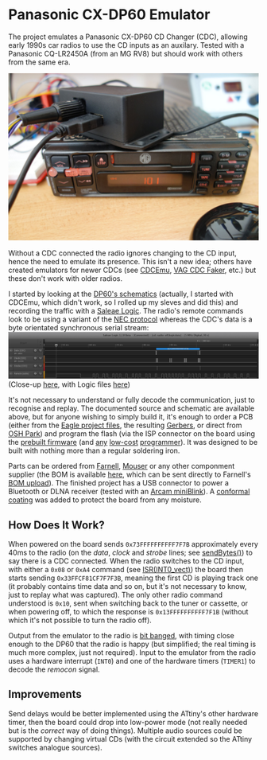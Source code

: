 Panasonic CX-DP60 Emulator
==========================

The project emulates a Panasonic CX-DP60 CD Changer (CDC), allowing early 1990s car radios to use the CD inputs as an auxilary. Tested with a Panasonic CQ-LR2450A (from an MG RV8) but should work with others from the same era.

![Finished unit](https://raw.githubusercontent.com/cwoffenden/panacdc/master/doc/radio.jpeg)

Without a CDC connected the radio ignores changing to the CD input, hence the need to emulate its presence. This isn't a new idea; others have created emulators for newer CDCs (see [CDCEmu](http://q1.se/cdcemu/), [VAG CDC Faker](http://dev.shyd.de/2013/09/avr-raspberry-pi-vw-beta-vag-cdc-faker/), etc.) but these don't work with older radios.

I started by looking at the [DP60's schematics](https://raw.githubusercontent.com/cwoffenden/panacdc/master/doc/schematic.pdf) (actually, I started with CDCEmu, which didn't work, so I rolled up my sleves and did this) and recording the traffic with a [Saleae Logic](https://www.saleae.com/). The radio's remote commands look to be using a variant of the [NEC protocol](https://www.vishay.com/docs/80071/dataform.pdf) whereas the CDC's data is a byte orientated synchronous serial stream:
![NEC-like remote data](https://raw.githubusercontent.com/cwoffenden/panacdc/master/doc/logic-1.png)
(Close-up [here](https://raw.githubusercontent.com/cwoffenden/panacdc/master/doc/logic-2.png), with Logic files [here](https://github.com/cwoffenden/panacdc/raw/master/doc/cd-radio-off.logicdata))

It's not necessary to understand or fully decode the communication, just to recognise and replay. The documented source and schematic are available above, but for anyone wishing to simply build it, it's enough to order a PCB (either from the [Eagle project files](https://github.com/cwoffenden/panacdc/tree/master/pcb), the resulting [Gerbers](https://github.com/cwoffenden/panacdc/raw/master/out/board.zip), or direct from [OSH Park](https://oshpark.com/shared_projects/Xu28lOTu)) and program the flash (via the ISP connector on the board using the [prebuilt firmware](https://github.com/cwoffenden/panacdc/blob/master/out/flash.elf) (and [any](https://www.amazon.co.uk/dp/B00AVRHVPO) [low-cost](https://www.sparkfun.com/categories/7) [programmer](https://www.arduino.cc/en/Tutorial/ArduinoISP)). It was designed to be built with nothing more than a regular soldering iron.

Parts can be ordered from [Farnell](http://www.farnell.com/), [Mouser](http://www.mouser.com/) or any other componment supplier (the BOM is available [here](https://github.com/cwoffenden/panacdc/blob/master/out/parts.csv), which can be sent directly to Farnell's [BOM upload](http://uk.farnell.com/help-parts-list-bom-upload)). The finished project has a USB connector to power a Bluetooth or DLNA receiver (tested with an [Arcam miniBlink](http://www.arcam.co.uk/mini.htm)). A [conformal coating](https://raw.githubusercontent.com/cwoffenden/panacdc/master/doc/board.jpeg) was added to protect the board from any moisture.

How Does It Work?
-----------------

When powered on the board sends `0x73FFFFFFFFFF7F7B` approximately every 40ms to the radio (on the _data_, _clock_ and _strobe_ lines; see [sendBytes()](https://github.com/cwoffenden/panacdc/blob/master/src/main.c#L177)) to say there is a CDC connected. When the radio switches to the CD input, with either a `0x08` or `0xA4` command (see [ISR(INT0_vect)](https://github.com/cwoffenden/panacdc/blob/master/src/main.c#L272)) the board then starts sending `0x33FFCF81CF7F7F3B`, meaning the first CD is playing track one (it probably contains time data and so on, but it's not necessary to know, just to replay what was captured). The only other radio command understood is `0x10`, sent when switching back to the tuner or cassette, or when powering off, to which the response is `0x13FFFFFFFFFF7F1B` (without which it's not possible to turn the radio off).

Output from the emulator to the radio is [bit banged](https://en.wikipedia.org/wiki/Bit_banging), with timing close enough to the DP60 that the radio is happy (but simplified; the real timing is much more complex, just not required). Input to the emulator from the radio uses a hardware interrupt (`INT0`) and one of the hardware timers (`TIMER1`) to decode the _remocon_ signal.

Improvements
------------

Send delays would be better implemented using the ATtiny's other hardware timer, then the board could drop into low-power mode (not really needed but is the _correct_ way of doing things). Multiple audio sources could be supported by changing virtual CDs (with the circuit extended so the ATtiny switches analogue sources).
